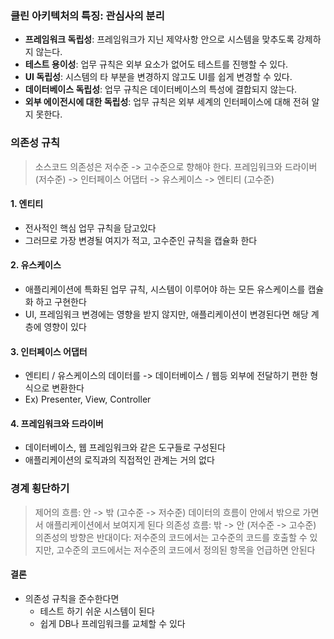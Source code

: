 ### 클린 아키텍처의 특징: 관심사의 분리
- **프레임워크 독립성**: 프레임워크가 지닌 제약사항 안으로 시스템을 맞추도록 강제하지 않는다.
- **테스트 용이성**: 업무 규칙은 외부 요소가 없어도 테스트를 진행할 수 있다.
- **UI 독립성**: 시스템의 타 부분을 변경하지 않고도 UI를 쉽게 변경할 수 있다.
- **데이터베이스 독립성**: 업무 규칙은 데이터베이스의 특성에 결합되지 않는다.
- **외부 에이전시에 대한 독립성**: 업무 규칙은 외부 세계의 인터페이스에 대해 전혀 알지 못한다.

### 의존성 규칙
> 소스코드 의존성은 저수준 -> 고수준으로 향해야 한다.
> 프레임워크와 드라이버 (저수준) -> 인터페이스 어댑터 -> 유스케이스 -> 엔티티 (고수준)

#### 1. 엔티티
- 전사적인 핵심 업무 규칙을 담고있다
- 그러므로 가장 변경될 여지가 적고, 고수준인 규칙을 캡슐화 한다

#### 2. 유스케이스
- 애플리케이션에 특화된 업무 규칙, 시스템이 이루어야 하는 모든 유스케이스를 캡슐화 하고 구현한다
- UI, 프레임워크 변경에는 영향을 받지 않지만, 애플리케이션이 변경된다면 해당 계층에 영향이 있다

#### 3. 인터페이스 어댑터
- 엔티티 / 유스케이스의 데이터를 -> 데이터베이스 / 웹등 외부에 전달하기 편한 형식으로 변환한다
- Ex) Presenter, View, Controller

#### 4. 프레임워크와 드라이버
- 데이터베이스, 웹 프레임워크와 같은 도구들로 구성된다
- 애플리케이션의 로직과의 직접적인 관계는 거의 없다

### 경계 횡단하기
> 제어의 흐름: 안 -> 밖 (고수준 -> 저수준)
> 	데이터의 흐름이 안에서 밖으로 가면서 애플리케이션에서 보여지게 된다
> 의존성 흐름: 밖 -> 안 (저수준 -> 고수준)
> 	의존성의 방향은 반대이다: 저수준의 코드에서는 고수준의 코드를 호출할 수 있지만, 고수준의 코드에서는 저수준의 코드에서 정의된 항목을 언급하면 안된다


#### 결론
- 의존성 규칙을 준수한다면
	- 테스트 하기 쉬운 시스템이 된다
	- 쉽게 DB나 프레임워크를 교체할 수 있다